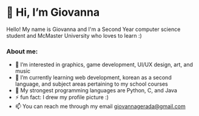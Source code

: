 # 👋 Hi, I’m Giovanna

Hello! My name is Giovanna and I'm a Second Year computer science student and McMaster University who loves to learn :)

### About me:
- 👀 I’m interested in graphics, game development, UI/UX design, art, and music
- 🌱 I’m currently learning web development, korean as a second language, and subject areas pertaining to my school courses
- 💪 My strongest programming languages are Python, C, and Java
- ⚡ fun fact: I drew my profile picture :)
- 📫 You can reach me through my email [giovannagerada@gmail.com](mailto:giovannagerada@gmail.com)
<!---
giovannager/giovannager is a ✨ special ✨ repository because its `README.md` (this file) appears on your GitHub profile.
You can click the Preview link to take a look at your changes.
--->
